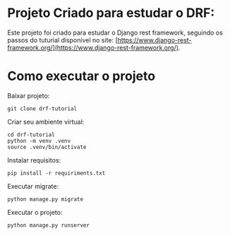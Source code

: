 # Projeto Criado para estudar o DRF:

Este projeto foi criado para estudar o Django rest framework, seguindo os passos do tuturial disponivel no site:  [https://www.django-rest-framework.org/](https://www.django-rest-framework.org/).

# Como executar o projeto

Baixar projeto:

	git clone drf-tutorial

Criar seu ambiente virtual:
	
	cd drf-tutorial 
	python -m venv .venv 
	source .venv/bin/activate

Instalar requisitos: 
	
	pip install -r requiriments.txt

Executar migrate: 
	
	python manage.py migrate

Executar o projeto: 
	
	python manage.py runserver
